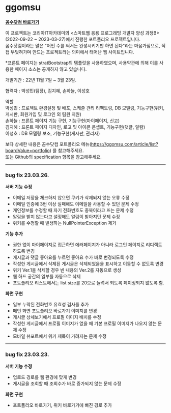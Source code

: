 # ggomsu

**[꼼수닷컴 바로가기](https://ggomsu.com)**

이 프로젝트는 코리아IT아카데미의 <스마트웹 응용 프로그래밍 개발자 양성 과정B> (2022-09-22 ~ 2023-03-27)에서 진행한 포트폴리오 프로젝트입니다.   
꼼수닷컴이라는 말은 "어떤 수를 써서든 완성시키기만 하면 된다"라는 마음가짐으로, 직접 부딪혀가며 만드는 프로젝트라는 의미에서 태어난 웹 사이트입니다.   

*프론트 페이지는 stratBootstrap의 템플릿을 사용하였으며, 사용약관에 의해 이를 사용한 페이지 소스는 공개하지 않고 있습니다.   

개발기간 : 22년 11월 7일 ~ 3월 23일.   

협력자 : 박성민(팀장), 김지혜, 손하늘, 이성호   

역할   
박성민 : 프로젝트 환경설정 및 배포, 스케줄 관리 리팩토링, DB 모델링, 기능구현(위키, 게시판, 회원가입 및 로그인 외 팀원 지원)   
손하늘 : 프론트 페이지 기능 구현, 기능구현(마이페이지, 신고)   
김지혜 : 프론트 페이지 디자인, 로고 및 아이콘 콘셉트, 기능구현(댓글, 알람)   
이성호 : DB 모델링 보조, 기능구현(게시판, 관리자)   

보다 상세한 내용은 꼼수닷컴 포트폴리오 메뉴(https://ggomsu.com/article/list?boardValue=portfolio) 를 참고해주세요.   
또는 Github의 specification 항목을 참고해주세요.

---

### bug fix 23.03.26.

 **서버 기능 수정**
- 이메일 저장을 체크하지 않으면 쿠키가 삭제되지 않는 오류 수정
- 이메일 인증에 3번 이상 실패해도 이메일을 사용할 수 있던 문제 수정
- 개인정보를 수정할 때 자기 전화번호도 중복이라고 뜨는 문제 수정
- 알람을 받지 않는다고 설정해도 알람이 받아지던 문제 수정
- 위키를 수정할 때 발생하는 NullPointerException 제거

 **기능 추가**
- 권한 없이 마이페이지로 접근하면 에러페이지가 아니라 로그인 페이지로 리디렉트하도록 변경
- 게시글과 댓글 좋아요를 누르면 좋아요 수가 바로 변경되도록 수정
- 작성한 게시글에서 삭제된 게시글은 삭제되었음을 표시하고 이동할 수 없도록 변경
- 위키 Ver.1을 삭제할 경우 빈 내용의 Ver.2를 자동으로 생성
- 웹 하드 공간의 일부를 자동으로 삭제
- 포트폴리오 리스트에서는 list size를 20으로 늘려서 되도록 페이징되지 않도록 함.

 **화면 구현**
- 일부 누락된 전화번호 유효성 검사를 추가
- 메인 화면 포트폴리오 바로가기 이미지를 변경
- 게시글 상세보기에서 프로필 이미지 배치를 수정
- 작성한 게시글에서 프로필 이미지가 없을 때 기본 프로필 이미지가 나오지 않는 문제 수정
- 모바일 뷰포트에서 위키 제목이 가려지는 문제 수정

---

### bug fix 23.03.23.

 **서버 기능 수정**
- 업로드 경로를 웹 환경에 맞게 변경
- 게시글을 조회할 때 조회수가 바로 증가되지 않는 문제 수정

 **화면 구현**
- 포트폴리오 바로가기, 위키 바로가기에 빠진 경로 추가
